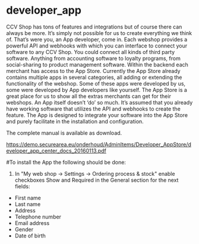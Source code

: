 # developer_app

CCV Shop has tons of features and integrations but of course there can always be
more. It’s simply not possible for us to create everything we think of. That’s were
you, an App developer, come in. Each webshop provides a powerful API and
webhooks with which you can interface to connect your software to any CCV Shop.
You could connect all kinds of third party software. Anything from accounting
software to loyalty programs, from social-sharing to product management software.
Within the backend each merchant has access to the App Store. Currently the App
Store already contains multiple apps in several categories, all adding or extending
the functionality of the webshop. Some of these apps were developed by us, some
were developed by App developers like yourself. The App Store is a great place for
us to show all the extras merchants can get for their webshops.
An App itself doesn’t ‘do’ so much. It’s assumed that you already have working
software that utilizes the API and webhooks to create the feature. The App is
designed to integrate your software into the App Store and purely facilitate in the
installation and configuration.

The complete manual is available as download.

https://demo.securearea.eu/onderhoud/AdminItems/Developer_AppStore/developer_app_center_docs_20160113.pdf


#To install the App the following should be done:
1) In "My web shop -> Settings -> Ordering process & stock" enable checkboxes Show and Required in the General section for the next fields:
- First name
- Last name
- Address
- Telephone number
- Email address
- Gender
- Date of birth



